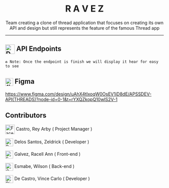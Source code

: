 <h1 align="center"> R A V E Z</h1>
<p align="center">Team creating a clone of  thread application that focuses on creating its own API and design but still represents the feature of the famous Thread app</p>

<hr>

## <img src="https://raw.githubusercontent.com/Tarikul-Islam-Anik/Animated-Fluent-Emojis/master/Emojis/Travel%20and%20places/Delivery%20Truck.png" alt="Delivery Truck" width="30" height="30" align="center" /> API Endpoints 

` ♻️ Note: Once the endpoint is finish we will display it hear for easy to see `
## <img src="https://github.com/user-attachments/assets/7e5de82d-7e84-4476-8099-a891f384269a" width="25" height="25" align="center" alt="figma logo" /> Figma 

https://www.figma.com/design/uAhX4tIxoqW0OsEV1iD8dE/APSSDEV-API(THREADS)?node-id=0-1&t=rYXQZkopQ10wlS2V-1

## Contributors

<img src="https://raw.githubusercontent.com/Tarikul-Islam-Anik/Animated-Fluent-Emojis/master/Emojis/Smilies/Face%20with%20Monocle.png" alt="Face with Monocle" width="30" height="30" align="center" /> Castro, Rey Arby ( Project Manager )

<img src="https://raw.githubusercontent.com/Tarikul-Islam-Anik/Animated-Fluent-Emojis/master/Emojis/Smilies/Beaming%20Face%20with%20Smiling%20Eyes.png" alt="Beaming Face with Smiling Eyes" width="25" height="25" align="center"/> Delos Santos, Zeldrick ( Developer )

<img src="https://raw.githubusercontent.com/Tarikul-Islam-Anik/Animated-Fluent-Emojis/master/Emojis/Smilies/Exploding%20Head.png" alt="Exploding Head" width="25" height="25" align="center"/> Galvez, Racell Ann ( Front-end )

<img src="https://raw.githubusercontent.com/Tarikul-Islam-Anik/Animated-Fluent-Emojis/master/Emojis/Smilies/Cowboy%20Hat%20Face.png" alt="Cowboy Hat Face" width="25" height="25" align="center"/> Esmabe, Wilson ( Back-end )

<img src="https://raw.githubusercontent.com/Tarikul-Islam-Anik/Animated-Fluent-Emojis/master/Emojis/Smilies/Disguised%20Face.png" alt="Disguised Face" width="25" height="25" align="center" /> De Castro, Vince Carlo ( Developer )
